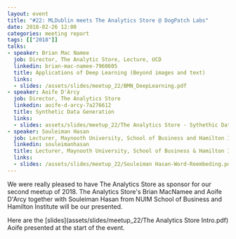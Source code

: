 ```yaml
---
layout: event
title: "#22: MLDublin meets The Analytics Store @ DogPatch Labs"
date: 2018-02-26 12:00
categories: meeting report
tags: [["2018"]]
talks:
- speaker: Brian Mac Namee
  job: Director, The Analytic Store, Lecture, UCD
  linkedin: brian-mac-namee-7960605
  title: Applications of Deep Learning (Beyond images and text)
  links:
  - slides: /assets/slides/meetup_22/BMN_DeepLearning.pdf
- speaker: Aoife D'Arcy
  job: Director, The Analytics Store
  linkedin: aoife-d-arcy-7a276612
  title: Synthetic Data Generation
  links:
  - slides: assets/slides/meetup_22/The Analytics Store - Sythethic Data Generation.pdf
- speaker: Souleiman Hasan
  job: Lecturer, Maynooth University, School of Business and Hamilton Institute
  linkedin: souleimanhasan
  title: Lecturer, Maynooth University, School of Business & Hamilton Institute
  links:
  - slides: /assets/slides/meetup_22/Souleiman Hasan-Word-Reembeding.pdf
---
```




We were really pleased to have The Analytics Store as sponsor for our second meetup of 2018. The Analytics Store's Brian MacNamee and Aoife D'Arcy together with Souleiman Hasan from NUIM School of Business and Hamilton Institute will be our presented.

Here are the [slides](assets/slides/meetup_22/The Analytics Store Intro.pdf) Aoife presented at the start of the event.
